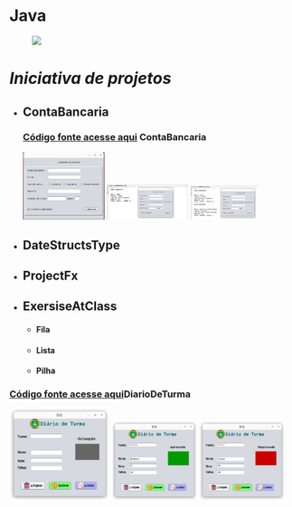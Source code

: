 # Java

<div id="img-topo">
<figure><img src="https://cdn.icon-icons.com/icons2/2699/PNG/512/java_logo_icon_168609.png"/></figure>
    <h1><i>Iniciativa de projetos</i></h1>
</div>
<div>
    <ul>
        <li><h2>ContaBancaria</he></li>
        <div>
        <h3><a href="https://github.com/Sousa-Diin/Java/tree/main/ContaBancaria/src/contabancaria">Código fonte acesse aqui</a> <b>ContaBancaria</b></h3>
            <img width="30%" src="telaBank1.png">
            <img width="30%" src="telaBank2.png">
            <img width="25%" src="telaBank3.png">
</div>
 <div>
        <li><h2>DateStructsType</h2></li>
        <li><h2>ProjectFx</h2></li>
        <li><h2>ExersiseAtClass</h2>
           <ul>
              <h4><li>Fila</h4></li>
              <h4><li>Lista</h4></li>
              <h4><li>Pilha</h4></li>
           </ul>
        </li>
    </ul>

</div>
<div>   
    <h3><a href="https://github.com/Sousa-Diin/Java/tree/main/ExerciciosAula/src/lista">Código fonte acesse aqui</a><b>DiarioDeTurma</b></h3>
        <img width="35%" src="tela1.png">
        <img width="30%" src="tela2.png">
        <img width="30%" src="tela3.png">
   
    
</div>
